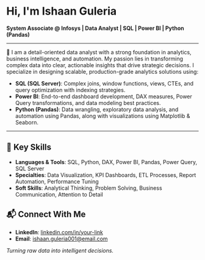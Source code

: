 # Hi, I'm Ishaan Guleria  
**System Associate @ Infosys | Data Analyst | SQL | Power BI | Python (Pandas)**

---

🎯 I am a detail-oriented data analyst with a strong foundation in analytics, business intelligence, and automation. My passion lies in transforming complex data into clear, actionable insights that drive strategic decisions. I specialize in designing scalable, production-grade analytics solutions using:

- **SQL (SQL Server)**: Complex joins, window functions, views, CTEs, and query optimization with indexing strategies.
- **Power BI**: End-to-end dashboard development, DAX measures, Power Query transformations, and data modeling best practices.
- **Python (Pandas)**: Data wrangling, exploratory data analysis, and automation using Pandas, along with visualizations using Matplotlib & Seaborn.

---

## 🧠 Key Skills

- **Languages & Tools**: SQL, Python, DAX, Power BI, Pandas, Power Query, SQL Server
- **Specialties**: Data Visualization, KPI Dashboards, ETL Processes, Report Automation, Performance Tuning
- **Soft Skills**: Analytical Thinking, Problem Solving, Business Communication, Attention to Detail


## 📬 Connect With Me

- **LinkedIn**: [linkedin.com/in/your-link](https://www.linkedin.com/public-profile/settings?trk=d_flagship3_profile_self_view_public_profile)
- **Email**: ishaan.guleria001@email.com



_Turning raw data into intelligent decisions._
